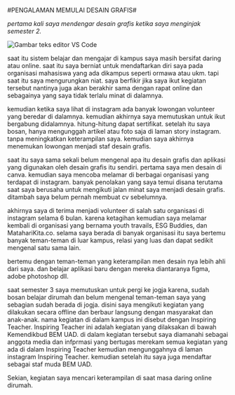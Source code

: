 #PENGALAMAN MEMULAI DESAIN GRAFIS#

_pertama kali saya mendengar desain grafis ketika saya menginjak semester 2._

![Gambar teks editor VS Code]("https://img.freepik.com/free-photo/designer-work_53876-13192.jpg?size=626&ext=jpg&ga=GA1.2.563432033.1651141143")

saat itu sistem belajar dan mengajar
di kampus saya masih bersifat daring atau online. saat itu saya berniat untuk mendaftarkan diri saya pada organisasi
mahasiswa yang ada dikampus seperti ormawa atau ukm. tapi saat itu saya mengurungkan niat. saya berfikir jika saya
ikut kegiatan tersebut nantinya juga akan berakhir sama dengan rapat online dan sebagainya yang saya tidak terlalu minat
di dalamnya.

kemudian ketika saya lihat di instagram ada banyak lowongan volunteer yang beredar di dalamnya. kemudian akhirnya saya
memutuskan untuk ikut bergabung didalamnya. hitung-hitung dapat sertifikat. setelah itu saya bosan, hanya mengunggah
artikel atau foto saja di laman story instagram. tanpa meningkatkan keterampilan saya. kemudian saya akhirnya menemukan
lowongan menjadi staf desain grafis.

saat itu saya sama sekali belum mengenal apa itu desain grafis dan aplikasi yang digunakan oleh desain grafis itu
sendiri. pertama saya men desain di canva. kemudian saya mencoba melamar di berbagai organisasi yang terdapat di
instagram. banyak penolakan yang saya temui disana terutama saat saya berusaha untuk mengikuti jalan minat saya
menjadi desain grafis. ditambah saya belum pernah membuat cv sebelumnya.

akhirnya saya di terima menjadi volunteer di salah satu organisasi di instagram selama 6 bulan. karena ketagihan kemudian
saya melamar kembali di organisasi yang bernama youth travails, ESG Buddies, dan MatahariKita.co. selama saya berada di
banyak organisasi itu saya bertemu banyak teman-teman di luar kampus, relasi yang luas dan dapat sedikit mengenal
satu sama lain.

bertemu dengan teman-teman yang keterampilan men desain nya lebih ahli dari saya. dan belajar aplikasi baru dengan
mereka diantaranya figma, adobe photoshop dll.

saat semester 3 saya memutuskan untuk pergi ke jogja karena, sudah bosan belajar dirumah dan belum mengenal teman-teman
saya yang sebagian sudah berada di jogja. disini saya mengikuti kegiatan yang dilakukan secara offline dan berbaur langsung
dengan masyarakat dan anak-anak. nama kegiatan di dalam kampus ini disebut dengan Inspiring Teacher. Inspiring Teacher ini
adalah kegiatan yang dilaksakan di bawah Kemendikbud BEM UAD. di dalam kegiatan tersebut saya diamanahi sebagai anggota
media dan infprmasi yang bertugas merekam semua kegiatan yang ada di dalam Inspiring Teacher kemudian mengunggahnya di
laman instagram Inspiring Teacher. kemudian setelah itu saya juga mendaftar sebagai staf muda BEM UAD.

Sekian, kegiatan saya mencari keterampilan di saat masa daring online dirumah.
